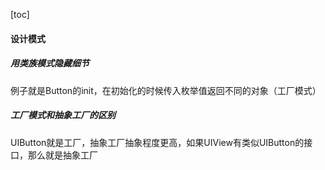 [toc]
#### 设计模式
##### 用类族模式隐藏细节
例子就是Button的init，在初始化的时候传入枚举值返回不同的对象（工厂模式）
##### 工厂模式和抽象工厂的区别
UIButton就是工厂，抽象工厂抽象程度更高，如果UIView有类似UIButton的接口，那么就是抽象工厂
